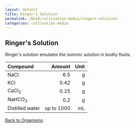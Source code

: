 ```yaml
---
layout: default
title: Ringer's Solution
permalink: /bha9/cultivation-media/ringers-solution/
categories: cultivation-media
---
```


## Ringer's Solution

Ringer's solution emulates the isotonic solution in bodily fluids.

|Compound| Amount | Unit |
|:-------|-------:|-----:|
|NaCl|6.5|g|
|KCl|0.42|g|
|CaCl<sub>2</sub>|0.25|g|
|NaHCO<sub>3</sub>|0.2|g|
|Distilled water|up to 1000|mL|

[Back to Organisms](/bha9/organisms/)
